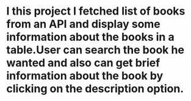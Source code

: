 # I this project I fetched list of books from an API and display some information about the books in a table.User can search the book he wanted and also can get brief information about the book by clicking on the description option.
